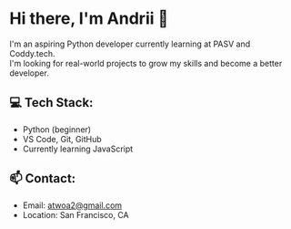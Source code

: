 # Hi there, I'm Andrii 👋

I'm an aspiring Python developer currently learning at PASV and Coddy.tech.  
I'm looking for real-world projects to grow my skills and become a better developer.

## 💻 Tech Stack:
- Python (beginner)
- VS Code, Git, GitHub
- Currently learning JavaScript

## 📫 Contact:
- Email: atwoa2@gmail.com
- Location: San Francisco, CA
